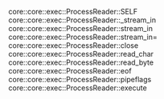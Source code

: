 core::core::exec::ProcessReader::SELF
core::core::exec::ProcessReader::_stream_in
core::core::exec::ProcessReader::stream_in
core::core::exec::ProcessReader::stream_in=
core::core::exec::ProcessReader::close
core::core::exec::ProcessReader::read_char
core::core::exec::ProcessReader::read_byte
core::core::exec::ProcessReader::eof
core::core::exec::ProcessReader::pipeflags
core::core::exec::ProcessReader::execute